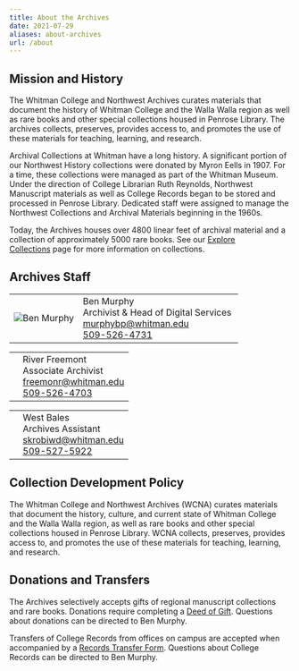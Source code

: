```yaml
---
title: About the Archives
date: 2021-07-29
aliases: about-archives
url: /about
---
```

## Mission and History

The Whitman College and Northwest Archives curates materials that document the history of Whitman College and the Walla Walla region as well as rare books and other special collections housed in Penrose Library. The archives collects, preserves, provides access to, and promotes the use of these materials for teaching, learning, and research.

Archival Collections at Whitman have a long history. A significant portion of our Northwest History collections were donated by Myron Eells in 1907. For a time, these collections were managed as part of the Whitman Museum. Under the direction of College Librarian Ruth Reynolds, Northwest Manuscript materials as well as College Records began to be stored and processed in Penrose Library. Dedicated staff were assigned to manage the Northwest Collections and Archival Materials beginning in the 1960s.

Today, the Archives houses over 4800 linear feet of archival material and a collection of approximately 5000 rare books. See our [Explore Collections](/archives/explore-collections/) page for more information on collections. 

## Archives Staff

<div class="archive_staff">

|                                                     |                                                                                                                                                       |
| --------------------------------------------------- | ----------------------------------------------------------------------------------------------------------------------------------------------------- |
| ![Ben Murphy](/archives/images/BEN-MURPHY_2019.png) | Ben Murphy <br/> Archivist & Head of Digital Services <br/> [murphybp@whitman.edu](mailto:murphybp@whitman.edu) <br/>[509-526-4731](tel:+15095264731) |



|     |                                                                                                                                          |
| --- | ---------------------------------------------------------------------------------------------------------------------------------------- |
|     | River Freemont <br/> Associate Archivist <br/> [freemonr@whitman.edu](mailto:freemonr@whitman.edu) <br/>[509-526-4703](tel:+15095264703) |



|     |                                                                                                                                     |
| --- | ----------------------------------------------------------------------------------------------------------------------------------- |
|     | West Bales <br/> Archives Assistant <br/> [skrobiwd@whitman.edu](mailto:skrobiwd@whitman.edu) <br/>[509-527-5922](tel:+15095275922) |

</div>

## Collection Development Policy

The Whitman College and Northwest Archives (WCNA) curates materials that document the history, culture, and current state of Whitman College and the Walla Walla region, as well as rare books and other special collections housed in Penrose Library. WCNA collects, preserves, provides access to, and promotes the use of these materials for teaching, learning, and research.

## Donations and Transfers

The Archives selectively accepts gifts of regional manuscript collections and rare books. Donations require completing a [Deed of Gift](http://works.whitman.edu/archives-deed-of-gift). Questions about donations can be directed to Ben Murphy.

Transfers of College Records from offices on campus are accepted when accompanied by a [Records Transfer Form](http://works.whitman.edu/archives-records-transfer). Questions about College Records can be directed to Ben Murphy.